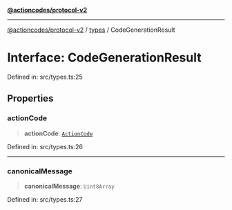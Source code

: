 [**@actioncodes/protocol-v2**](../../README.md)

***

[@actioncodes/protocol-v2](../../modules.md) / [types](../README.md) / CodeGenerationResult

# Interface: CodeGenerationResult

Defined in: src/types.ts:25

## Properties

### actionCode

> **actionCode**: [`ActionCode`](ActionCode.md)

Defined in: src/types.ts:26

***

### canonicalMessage

> **canonicalMessage**: `Uint8Array`

Defined in: src/types.ts:27
